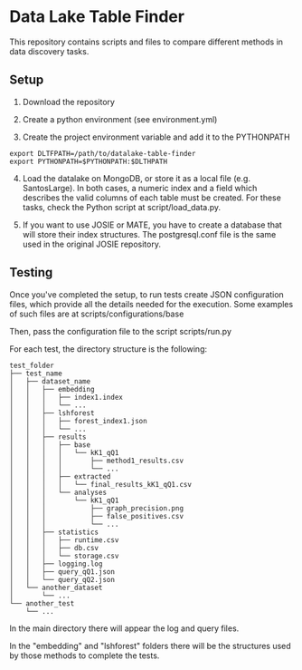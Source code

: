 # Data Lake Table Finder

This repository contains scripts and files to compare different methods in data discovery tasks.

## Setup

1. Download the repository

2. Create a python environment (see environment.yml)

3. Create the project environment variable and add it to the PYTHONPATH
```
export DLTFPATH=/path/to/datalake-table-finder
export PYTHONPATH=$PYTHONPATH:$DLTHPATH
```

4. Load the datalake on MongoDB, or store it as a local file (e.g. SantosLarge). In both cases, a numeric index and a field which describes the valid columns of each table must be created. For these tasks, check the Python script at script/load_data.py.

5. If you want to use JOSIE or MATE, you have to create a database that will store their index structures. The postgresql.conf file is the same used in the original JOSIE repository.

## Testing

Once you've completed the setup, to run tests create JSON configuration files, which provide all the details needed for the execution. Some examples of such files are at scripts/configurations/base

Then, pass the configuration file to the script scripts/run.py

For each test, the directory structure is the following:

```
test_folder
├── test_name
│   ├── dataset_name
│   │   ├── embedding
│   │   │   ├── index1.index
│   │   │   └── ...
│   │   ├── lshforest
│   │   │   ├── forest_index1.json
│   │   │   └── ...
│   │   ├── results
│   │   │   ├── base
│   │   │   │   └── kK1_qQ1
│   │   │   │       ├── method1_results.csv
│   │   │   │       └── ...
│   │   │   ├── extracted
│   │   │   │   └── final_results_kK1_qQ1.csv
│   │   │   └── analyses
│   │   │       └── kK1_qQ1
│   │   │           ├── graph_precision.png
│   │   │           ├── false_positives.csv
│   │   │           └── ...
│   │   ├── statistics
│   │   │   ├── runtime.csv
│   │   │   ├── db.csv
│   │   │   └── storage.csv
│   │   ├── logging.log
│   │   ├── query_qQ1.json
│   │   └── query_qQ2.json
│   └── another_dataset
│       └── ...
└── another_test
    └── ...
```

In the main directory there will appear the log and query files.

In the "embedding" and "lshforest" folders there will be the structures used by those methods to complete the tests.
